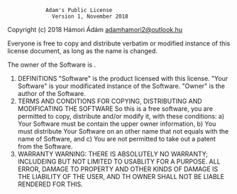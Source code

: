                 Adam's Public License
                  Version 1, November 2018


Copyright (c) 2018 Hámori Ádám <adamhamori2@outlook.hu>


Everyone is free to copy and distribute verbatim or modified
instance of this license document, as long as the name is changed.

The owner of the Software is <your name>.
1) DEFINITIONS
"Software" is the product licensed with this license.
"Your Software" is your modificated instance of the Software.
"Owner" is the author of the Software.
2) TERMS AND CONDITIONS FOR COPYING, DISTRIBUTING AND MODIFICATING THE SOFTWARE
So this is a free software, you are permitted to copy, distribute and/or modify it,
with these conditions:
    a) Your Software must be contain the upper owner information,
    b) You must distribute Your Software on an other name that not equals with the name of Software, and
    c) You are not permitted to take out a patent from the Software.
3) WARRANTY
WARNING: THERE IS ABSOLUTELY NO WARRANTY; INCLUDEING BUT NOT LIMITED TO
USABLITY FOR A PURPOSE. ALL ERROR, DAMAGE TO PROPERTY AND OTHER KINDS OF
DAMAGE IS THE LIABILITY OF THE USER, AND TH OWNER SHALL NOT BE LIABLE RENDERED
FOR THIS.
